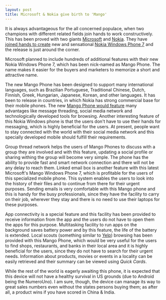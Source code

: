 ```yaml
---
layout: post
title: Microsoft & Nokia give birth to 'Mango'
---
```


It is always advantageous for the all concerned populace, when two champions with different related fields join hands to work constructively. This has been proved with two giants <a href="http://www.microsoft.com/">Microsoft</a> and <a href="http://www.nokia.com/">Nokia</a>. They have <a href="http://news.bbc.co.uk/2/hi/programmes/click_online/9495570.stm">joined hands to create</a> new and sensational <a href="http://conversations.nokia.com/2011/05/24/microsoft-announces-details-of-windows-phone-mango/">Nokia Windows Phone 7</a> and the release is just around the corner. 

Microsoft planned to include hundreds of additional features with their new Nokia Windows Phone 7, which has been nick-named as Mango Phone. The name makes it easier for the buyers and marketers to memorize a short and attractive name.

The new Mango Phone has been designed to support many international languages, such as Brazilian Portuguese, Traditional Chinese, Dutch, Finnish, Greek, Hungarian, Japanese, Korean, and other languages. It has been to release in countries, in which Nokia has strong commercial base for their mobile phones. The new <a href="http://www.microsoft.com/presspass/features/2011/may11/05-24WindowsPhone.mspx">Mango Phone would feature</a> many advantages like message threading, social media network and technologically developed tools for browsing. Another interesting feature of this Nokia Windows phone is that the users don't have to use their hands for messaging, which is highly beneficial for the users. At present, people want to stay connected with the world with their social media network and this specially developed mobile should fulfill their requirements. 

Group thread network helps the users of Mango Phones to discuss with a group they are involved and with this feature, updating a social profile  or sharing withing the group will become very simple. The phone has the ability to provide fast and smart network connection and there will not be any delay to reach them. Linked email box is another feature with this latest Microsoft's Mango Windows Phone 7, which is profitable for the users of this specialized mobile phone. This system enables the users to look into the history of their files and to continue from there for their urgent purposes. Sending emails is very comfortable with this Mango phone and this is handy for the busy professionals, since they have the facility to carry on their job, wherever they stay and there is no need to use their laptops for these purposes. 

App connectivity is a special feature and this facility has been provided to receive information from the app and the users do not have to open them the apps for this purpose.  Multitasking facility to run apps on the background saves battery power and by this feature, the life of the battery is extended. Local scouts (something similar to <a href="http://www.yelp.com/">Yelp</a>) browsing has been provided with this Mango Phone, which would be very useful for the users to find shops, restaurants, and banks in their local area and it is highly beneficial for the users, since they do not have to search for their urgent needs. Information about products, movies or events in a locality can be easily retrieved and their summary can be viewed using <em>Quick Cards</em>.

While the rest of the world is eagerly awaiting this phone, it is expected that this device will not have a healthy survival in US grounds (due to Android being the NumeroUno). I am sure, though, the device can manage its way to great sales numbers even without the states persons buying them; as after all, a product wins if you have scored in China & India.